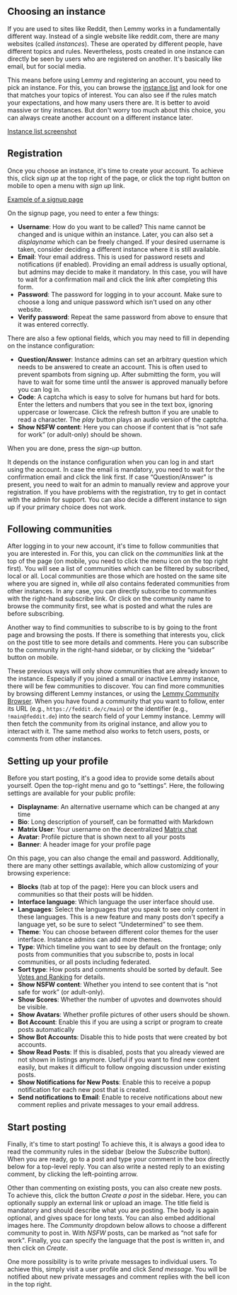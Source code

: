 ## Choosing an instance

If you are used to sites like Reddit, then Lemmy works in a fundamentally different way. Instead of a single website like reddit.com, there are many websites (called _instances_). These are operated by different people, have different topics and rules. Nevertheless, posts created in one instance can directly be seen by users who are registered on another. It's basically like email, but for social media.

This means before using Lemmy and registering an account, you need to pick an instance. For this, you can browse the [instance list](https://join-lemmy.org/instances) and look for one that matches your topics of interest. You can also see if the rules match your expectations, and how many users there are. It is better to avoid massive or tiny instances. But don't worry too much about this choice, you can always create another account on a different instance later.

[Instance list screenshot](https://imgur.com/06OjM9h)

## Registration

Once you choose an instance, it's time to create your account. To achieve this, click _sign up_ at the top right of the page, or click the top right button on mobile to open a menu with _sign up_ link.

[Example of a signup page](https://imgur.com/aY8FTiY)

On the signup page, you need to enter a few things:

- **Username**: How do you want to be called? This name cannot be changed and is unique within an instance. Later, you can also set a _displayname_ which can be freely changed. If your desired username is taken, consider deciding a different instance where it is still available.
- **Email**: Your email address. This is used for password resets and notifications (if enabled). Providing an email address is usually optional, but admins may decide to make it mandatory. In this case, you will have to wait for a confirmation mail and click the link after completing this form.
- **Password**: The password for logging in to your account. Make sure to choose a long and unique password which isn't used on any other website.
- **Verify password**: Repeat the same password from above to ensure that it was entered correctly.

There are also a few optional fields, which you may need to fill in depending on the instance configuration:

- **Question/Answer**: Instance admins can set an arbitrary question which needs to be answered to create an account. This is often used to prevent spambots from signing up. After submitting the form, you will have to wait for some time until the answer is approved manually before you can log in.
- **Code**: A captcha which is easy to solve for humans but hard for bots. Enter the letters and numbers that you see in the text box, ignoring uppercase or lowercase. Click the refresh button if you are unable to read a character. The _play_ button plays an audio version of the captcha.
- **Show NSFW content**: Here you can choose if content that is “not safe for work” (or adult-only) should be shown.

When you are done, press the _sign-up_ button.

It depends on the instance configuration when you can log in and start using the account. In case the email is mandatory, you need to wait for the confirmation email and click the link first. If case “Question/Answer" is present, you need to wait for an admin to manually review and approve your registration. If you have problems with the registration, try to get in contact with the admin for support. You can also decide a different instance to sign up if your primary choice does not work.

## Following communities

After logging in to your new account, it's time to follow communities that you are interested in. For this, you can click on the _communities_ link at the top of the page (on mobile, you need to click the menu icon on the top right first). You will see a list of communities which can be filtered by subscribed, local or all. Local communities are those which are hosted on the same site where you are signed in, while _all_ also contains federated communities from other instances. In any case, you can directly subscribe to communities with the right-hand subscribe link. Or click on the community name to browse the community first, see what is posted and what the rules are before subscribing.

Another way to find communities to subscribe to is by going to the front page and browsing the posts. If there is something that interests you, click on the post title to see more details and comments. Here you can subscribe to the community in the right-hand sidebar, or by clicking the “sidebar” button on mobile.

These previous ways will only show communities that are already known to the instance. Especially if you joined a small or inactive Lemmy instance, there will be few communities to discover. You can find more communities by browsing different Lemmy instances, or using the [Lemmy Community Browser](https://browse.feddit.de/). When you have found a community that you want to follow, enter its URL (e.g., `https://feddit.de/c/main`) or the identifier (e.g., `!main@feddit.de`) into the search field of your Lemmy instance. Lemmy will then fetch the community from its original instance, and allow you to interact with it. The same method also works to fetch users, posts, or comments from other instances.

## Setting up your profile

Before you start posting, it's a good idea to provide some details about yourself. Open the top-right menu and go to “settings”. Here, the following settings are available for your public profile:

- **Displayname**: An alternative username which can be changed at any time
- **Bio**: Long description of yourself, can be formatted with Markdown
- **Matrix User**: Your username on the decentralized [Matrix chat](https://matrix.org/)
- **Avatar**: Profile picture that is shown next to all your posts
- **Banner**: A header image for your profile page

On this page, you can also change the email and password. Additionally, there are many other settings available, which allow customizing of your browsing experience:

- **Blocks** (tab at top of the page): Here you can block users and communities so that their posts will be hidden.
- **Interface language**: Which language the user interface should use.
- **Languages**: Select the languages that you speak to see only content in these languages. This is a new feature and many posts don't specify a language yet, so be sure to select “Undetermined” to see them.
- **Theme**: You can choose between different color themes for the user interface. Instance admins can add more themes.
- **Type**: Which timeline you want to see by default on the frontage; only posts from communities that you subscribe to, posts in local communities, or all posts including federated.
- **Sort type**: How posts and comments should be sorted by default. See [Votes and Ranking](03-votes-and-ranking.md) for details.
- **Show NSFW content**: Whether you intend to see content that is “not safe for work” (or adult-only).
- **Show Scores**: Whether the number of upvotes and downvotes should be visible.
- **Show Avatars**: Whether profile pictures of other users should be shown.
- **Bot Account**: Enable this if you are using a script or program to create posts automatically
- **Show Bot Accounts**: Disable this to hide posts that were created by bot accounts.
- **Show Read Posts**: If this is disabled, posts that you already viewed are not shown in listings anymore. Useful if you want to find new content easily, but makes it difficult to follow ongoing discussion under existing posts.
- **Show Notifications for New Posts**: Enable this to receive a popup notification for each new post that is created.
- **Send notifications to Email**: Enable to receive notifications about new comment replies and private messages to your email address.

## Start posting

Finally, it's time to start posting! To achieve this, it is always a good idea to read the community rules in the sidebar (below the _Subscribe_ button). When you are ready, go to a post and type your comment in the box directly below for a top-level reply. You can also write a nested reply to an existing comment, by clicking the left-pointing arrow.

Other than commenting on existing posts, you can also create new posts. To achieve this, click the button _Create a post_ in the sidebar. Here, you can optionally supply an external link or upload an image. The title field is mandatory and should describe what you are posting. The body is again optional, and gives space for long texts. You can also embed additional images here. The _Community_ dropdown below allows to choose a different community to post in. With _NSFW_ posts, can be marked as “not safe for work". Finally, you can specify the language that the post is written in, and then click on _Create_.

One more possibility is to write private messages to individual users. To achieve this, simply visit a user profile and click _Send message_. You will be notified about new private messages and comment replies with the bell icon in the top right.
